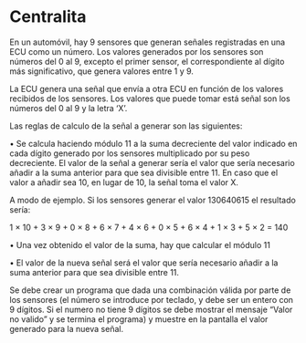 # Centralita

En un automóvil, hay 9 sensores que generan señales registradas en una ECU como un número. Los valores generados por los sensores son números del 0 al 9, excepto el primer sensor, el  correspondiente al dígito más significativo, que genera valores entre 1 y 9.

La ECU genera una señal que envía a otra ECU en función de los valores recibidos de los sensores. Los valores que puede tomar está señal son los números del 0 al 9 y la letra ‘X’.

Las reglas de calculo de la señal a generar son las siguientes:

• Se calcula haciendo módulo 11 a la suma decreciente del valor indicado en cada dígito generado por los sensores multiplicado por su peso decreciente. El valor de la señal a generar sería el valor que sería necesario añadir a la suma anterior para que sea divisible entre 11. En caso que el valor a añadir
sea 10, en lugar de 10, la señal toma el valor X.

A modo de ejemplo. Si los sensores generar el valor 130640615 el resultado sería:

1 × 10 + 3 × 9 + 0 × 8 + 6 × 7 + 4 × 6 + 0 × 5 + 6 × 4 + 1 × 3 + 5 × 2 = 140

• Una vez obtenido el valor de la suma, hay que calcular el módulo 11

• El valor de la nueva señal será el valor que sería necesario añadir a la suma
anterior para que sea divisible entre 11. 


Se debe crear un programa que dada una combinación válida por parte de los sensores (el número se introduce por teclado, y debe ser un entero con 9 dígitos. Si
el numero no tiene 9 dígitos se debe mostrar el mensaje “Valor no valido” y se termina el programa) y muestre en la pantalla el valor generado para la nueva señal.
